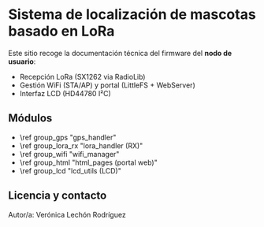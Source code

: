 # Sistema de localización de mascotas basado en LoRa

Este sitio recoge la documentación técnica del firmware del **nodo de usuario**:
- Recepción LoRa (SX1262 via RadioLib)
- Gestión WiFi (STA/AP) y portal (LittleFS + WebServer)
- Interfaz LCD (HD44780 I²C)

## Módulos
- \ref group_gps "gps_handler"
- \ref group_lora_rx "lora_handler (RX)"
- \ref group_wifi "wifi_manager"
- \ref group_html "html_pages (portal web)"
- \ref group_lcd "lcd_utils (LCD)"

## Licencia y contacto
Autor/a: Verónica Lechón Rodríguez  
